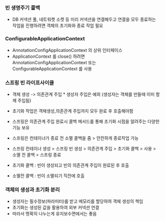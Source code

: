 ### 빈 생명주기 콜백

- DB 커넥션 풀, 네트워켓 소켓 등 미리 커넥션을 연결해두고 연결을 모두 종료하는 작업을 진행하려면 객체의 초기화와 종료 작업 필요

### ConfigurableApplicationContext

- AnnotationConfigApplicationContext 의 상위 인터페이스
- ApplicationContext 를 close() 하려면 AnnotationConfigApplicationContext 또는 ConfigurableApplicationContext 를 사용

### 스프링 빈 라이프사이클

- 객체 생성 -> 의존관계 주입 * 생성자 주입은 예외 (생성자는 객체를 만들때 이미 함께 주입됨)
- 초기화 작업은 객채생성,의존관계 주입까지 모두 완료 후 호출해야함
- 스프링은 의존관계 주입 완료시 콜백 메서드를 통해 초기화 시점을 알려주는 다양한 기능 보유
- 스프링은 컨테이너가 종료 전 소멸 콜백을 줌 > 안전하게 종료작업 가능

- 스프링 컨테이너 생성 > 스프링 빈 생성 > 의존관계 주입 > 초기화 콜백 > 사용 > 소멸 전 콜백 > 스프링 종료

- 초기화 콜백 : 빈이 생성되고 빈의 의존관계 주입이 완료된 후 호출
- 소멸전 콜백 : 빈이 소멸되기 직전에 호출

### 객체의 생성과 초기화 분리

- 생성자는 필수정보(파라미터)를 받고 메모리를 할당하여 객체 생성의 책임
- 초기화는 생성된 값을 활용하여 외부 커넥션 연결
- 따라서 명확히 나누는게 유지보수면에서는 좋음
